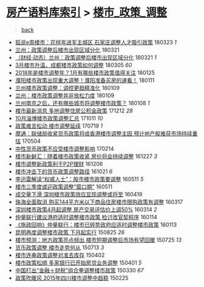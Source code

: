 [房产语料库索引](../../README.md)  > [楼市_政策_调整](楼市_政策_调整.md)
====
> [back](../README.md)

- [狐说e周楼市：花样年进军主城区 石家庄调整人才吸引政策](http://jkwz.applinzi.com/ittc/7083620776249132049.html#%E7%8B%90%E8%AF%B4e%E5%91%A8%E6%A5%BC%E5%B8%82%EF%BC%9A%E8%8A%B1%E6%A0%B7%E5%B9%B4%E8%BF%9B%E5%86%9B%E4%B8%BB%E5%9F%8E%E5%8C%BA+%E7%9F%B3%E5%AE%B6%E5%BA%84%E8%B0%83%E6%95%B4%E4%BA%BA%E6%89%8D%E5%90%B8%E5%BC%95%E6%94%BF%E7%AD%96) 180323 *1* 
- [兰州：政策调整后楼市出现区域分化](http://jkwz.applinzi.com/ittc/7082921753972311046.html#%E5%85%B0%E5%B7%9E%EF%BC%9A%E6%94%BF%E7%AD%96%E8%B0%83%E6%95%B4%E5%90%8E%E6%A5%BC%E5%B8%82%E5%87%BA%E7%8E%B0%E5%8C%BA%E5%9F%9F%E5%88%86%E5%8C%96) 180321  
- [（财经·动态）兰州：政策调整后楼市出现区域分化](http://jkwz.applinzi.com/ittc/7082871397510808587.html#%EF%BC%88%E8%B4%A2%E7%BB%8F%C2%B7%E5%8A%A8%E6%80%81%EF%BC%89%E5%85%B0%E5%B7%9E%EF%BC%9A%E6%94%BF%E7%AD%96%E8%B0%83%E6%95%B4%E5%90%8E%E6%A5%BC%E5%B8%82%E5%87%BA%E7%8E%B0%E5%8C%BA%E5%9F%9F%E5%88%86%E5%8C%96) 180321 *1* 
- [3月楼市升温，成都楼市政策如何调整](http://jkwz.applinzi.com/ittc/7076959424105415696.html#3%E6%9C%88%E6%A5%BC%E5%B8%82%E5%8D%87%E6%B8%A9%EF%BC%8C%E6%88%90%E9%83%BD%E6%A5%BC%E5%B8%82%E6%94%BF%E7%AD%96%E5%A6%82%E4%BD%95%E8%B0%83%E6%95%B4) 180305 *60* 
- [2018年是楼市调整年？1月有哪些楼市政策值得关注](http://jkwz.applinzi.com/ittc/7062551213013206027.html#2018%E5%B9%B4%E6%98%AF%E6%A5%BC%E5%B8%82%E8%B0%83%E6%95%B4%E5%B9%B4%EF%BC%9F1%E6%9C%88%E6%9C%89%E5%93%AA%E4%BA%9B%E6%A5%BC%E5%B8%82%E6%94%BF%E7%AD%96%E5%80%BC%E5%BE%97%E5%85%B3%E6%B3%A8) 180125  
- [濮阳楼市政策出现重大调整！濮阳准备买房的速看！](http://jkwz.applinzi.com/ittc/7057195524577297415.html#%E6%BF%AE%E9%98%B3%E6%A5%BC%E5%B8%82%E6%94%BF%E7%AD%96%E5%87%BA%E7%8E%B0%E9%87%8D%E5%A4%A7%E8%B0%83%E6%95%B4%EF%BC%81%E6%BF%AE%E9%98%B3%E5%87%86%E5%A4%87%E4%B9%B0%E6%88%BF%E7%9A%84%E9%80%9F%E7%9C%8B%EF%BC%81) 180111  
- [兰州楼市政策调整：调控更趋精准化](http://jkwz.applinzi.com/ittc/7056708632526193670.html#%E5%85%B0%E5%B7%9E%E6%A5%BC%E5%B8%82%E6%94%BF%E7%AD%96%E8%B0%83%E6%95%B4%EF%BC%9A%E8%B0%83%E6%8E%A7%E6%9B%B4%E8%B6%8B%E7%B2%BE%E5%87%86%E5%8C%96) 180109  
- [兰州：楼市政策调整并非放松力度](http://jkwz.applinzi.com/ittc/7056480951914202123.html#%E5%85%B0%E5%B7%9E%EF%BC%9A%E6%A5%BC%E5%B8%82%E6%94%BF%E7%AD%96%E8%B0%83%E6%95%B4%E5%B9%B6%E9%9D%9E%E6%94%BE%E6%9D%BE%E5%8A%9B%E5%BA%A6) 180109  
- [兰州南京之后，还有哪些城市将调整楼市政策？](http://jkwz.applinzi.com/ittc/7056285852219474950.html#%E5%85%B0%E5%B7%9E%E5%8D%97%E4%BA%AC%E4%B9%8B%E5%90%8E%EF%BC%8C%E8%BF%98%E6%9C%89%E5%93%AA%E4%BA%9B%E5%9F%8E%E5%B8%82%E5%B0%86%E8%B0%83%E6%95%B4%E6%A5%BC%E5%B8%82%E6%94%BF%E7%AD%96%EF%BC%9F) 180108 *1* 
- [楼市最新消息 多地调整住房公积金政策](http://jkwz.applinzi.com/ittc/7046157155764274193.html#%E6%A5%BC%E5%B8%82%E6%9C%80%E6%96%B0%E6%B6%88%E6%81%AF+%E5%A4%9A%E5%9C%B0%E8%B0%83%E6%95%B4%E4%BD%8F%E6%88%BF%E5%85%AC%E7%A7%AF%E9%87%91%E6%94%BF%E7%AD%96) 171212 *28* 
- [10月淄博楼市政策调整汇总](http://jkwz.applinzi.com/ittc/7022987299950953488.html#10%E6%9C%88%E6%B7%84%E5%8D%9A%E6%A5%BC%E5%B8%82%E6%94%BF%E7%AD%96%E8%B0%83%E6%95%B4%E6%B1%87%E6%80%BB) 171011 *10* 
- [政策难言松动 楼市调整延续](http://jkwz.applinzi.com/ittc/6991928465472095248.html#%E6%94%BF%E7%AD%96%E9%9A%BE%E8%A8%80%E6%9D%BE%E5%8A%A8+%E6%A5%BC%E5%B8%82%E8%B0%83%E6%95%B4%E5%BB%B6%E7%BB%AD) 170719 *1* 
- [摩通：联储局收紧货币政策将成香港楼市调整主因 预计地产股难获市场持续重估](http://jkwz.applinzi.com/ittc/6963793837276267524.html#%E6%91%A9%E9%80%9A%EF%BC%9A%E8%81%94%E5%82%A8%E5%B1%80%E6%94%B6%E7%B4%A7%E8%B4%A7%E5%B8%81%E6%94%BF%E7%AD%96%E5%B0%86%E6%88%90%E9%A6%99%E6%B8%AF%E6%A5%BC%E5%B8%82%E8%B0%83%E6%95%B4%E4%B8%BB%E5%9B%A0+%E9%A2%84%E8%AE%A1%E5%9C%B0%E4%BA%A7%E8%82%A1%E9%9A%BE%E8%8E%B7%E5%B8%82%E5%9C%BA%E6%8C%81%E7%BB%AD%E9%87%8D%E4%BC%B0) 170504  
- [中性货币政策不应受楼市调整影响](http://jkwz.applinzi.com/ittc/6934403623529481220.html#%E4%B8%AD%E6%80%A7%E8%B4%A7%E5%B8%81%E6%94%BF%E7%AD%96%E4%B8%8D%E5%BA%94%E5%8F%97%E6%A5%BC%E5%B8%82%E8%B0%83%E6%95%B4%E5%BD%B1%E5%93%8D) 170214  
- [楼市新鲜汇：随着楼市政策收紧 房价将会持续调整](http://jkwz.applinzi.com/ittc/6916273841856054277.html#%E6%A5%BC%E5%B8%82%E6%96%B0%E9%B2%9C%E6%B1%87%EF%BC%9A%E9%9A%8F%E7%9D%80%E6%A5%BC%E5%B8%82%E6%94%BF%E7%AD%96%E6%94%B6%E7%B4%A7+%E6%88%BF%E4%BB%B7%E5%B0%86%E4%BC%9A%E6%8C%81%E7%BB%AD%E8%B0%83%E6%95%B4) 161227 *3* 
- [楼市调整新政策利于P2P理财](http://jkwz.applinzi.com/ittc/6908535992591320069.html#%E6%A5%BC%E5%B8%82%E8%B0%83%E6%95%B4%E6%96%B0%E6%94%BF%E7%AD%96%E5%88%A9%E4%BA%8EP2P%E7%90%86%E8%B4%A2) 161206  
- [楼市冲击下的货币政策调整路径](http://jkwz.applinzi.com/ittc/6891246561278821380.html#%E6%A5%BC%E5%B8%82%E5%86%B2%E5%87%BB%E4%B8%8B%E7%9A%84%E8%B4%A7%E5%B8%81%E6%94%BF%E7%AD%96%E8%B0%83%E6%95%B4%E8%B7%AF%E5%BE%84) 161021 *6* 
- [李迅雷解读“权威人士”：股市楼市政策要调整](http://jkwz.applinzi.com/ittc/6831069232452076548.html#%E6%9D%8E%E8%BF%85%E9%9B%B7%E8%A7%A3%E8%AF%BB%E2%80%9C%E6%9D%83%E5%A8%81%E4%BA%BA%E5%A3%AB%E2%80%9D%EF%BC%9A%E8%82%A1%E5%B8%82%E6%A5%BC%E5%B8%82%E6%94%BF%E7%AD%96%E8%A6%81%E8%B0%83%E6%95%B4) 160511 *5* 
- [楼市三季度或迎政策调整“窗口期”](http://jkwz.applinzi.com/ittc/6830770870850946052.html#%E6%A5%BC%E5%B8%82%E4%B8%89%E5%AD%A3%E5%BA%A6%E6%88%96%E8%BF%8E%E6%94%BF%E7%AD%96%E8%B0%83%E6%95%B4%E2%80%9C%E7%AA%97%E5%8F%A3%E6%9C%9F%E2%80%9D) 160511  
- [成交量下滑 深圳楼市政策效应显现调整或将至](http://jkwz.applinzi.com/ittc/6822722323408749572.html#%E6%88%90%E4%BA%A4%E9%87%8F%E4%B8%8B%E6%BB%91+%E6%B7%B1%E5%9C%B3%E6%A5%BC%E5%B8%82%E6%94%BF%E7%AD%96%E6%95%88%E5%BA%94%E6%98%BE%E7%8E%B0%E8%B0%83%E6%95%B4%E6%88%96%E5%B0%86%E8%87%B3) 160419  
- [珠海全面取消 购买144平方米以下商品住房楼市限购政策有调整](http://jkwz.applinzi.com/ittc/6810503620621517828.html#%E7%8F%A0%E6%B5%B7%E5%85%A8%E9%9D%A2%E5%8F%96%E6%B6%88+%E8%B4%AD%E4%B9%B0144%E5%B9%B3%E6%96%B9%E7%B1%B3%E4%BB%A5%E4%B8%8B%E5%95%86%E5%93%81%E4%BD%8F%E6%88%BF%E6%A5%BC%E5%B8%82%E9%99%90%E8%B4%AD%E6%94%BF%E7%AD%96%E6%9C%89%E8%B0%83%E6%95%B4) 160317  
- [深圳楼市政策4月起调整 房产交易评估价上调50%](http://jkwz.applinzi.com/ittc/6809476045979780100.html#%E6%B7%B1%E5%9C%B3%E6%A5%BC%E5%B8%82%E6%94%BF%E7%AD%964%E6%9C%88%E8%B5%B7%E8%B0%83%E6%95%B4+%E6%88%BF%E4%BA%A7%E4%BA%A4%E6%98%93%E8%AF%84%E4%BC%B0%E4%BB%B7%E4%B8%8A%E8%B0%8350%25) 160314 *2* 
- [仲量联行建议港府适时调整楼市政策 检讨改官契程序](http://jkwz.applinzi.com/ittc/6787072752464954372.html#%E4%BB%B2%E9%87%8F%E8%81%94%E8%A1%8C%E5%BB%BA%E8%AE%AE%E6%B8%AF%E5%BA%9C%E9%80%82%E6%97%B6%E8%B0%83%E6%95%B4%E6%A5%BC%E5%B8%82%E6%94%BF%E7%AD%96+%E6%A3%80%E8%AE%A8%E6%94%B9%E5%AE%98%E5%A5%91%E7%A8%8B%E5%BA%8F) 160114  
- [《施政回响》仲量联行：楼市已转势政府应适时调整楼市政策](http://jkwz.applinzi.com/ittc/6786869521306616837.html#%E3%80%8A%E6%96%BD%E6%94%BF%E5%9B%9E%E5%93%8D%E3%80%8B%E4%BB%B2%E9%87%8F%E8%81%94%E8%A1%8C%EF%BC%9A%E6%A5%BC%E5%B8%82%E5%B7%B2%E8%BD%AC%E5%8A%BF%E6%94%BF%E5%BA%9C%E5%BA%94%E9%80%82%E6%97%B6%E8%B0%83%E6%95%B4%E6%A5%BC%E5%B8%82%E6%94%BF%E7%AD%96) 160113  
- [昆明再度调整楼市政策 下月起实行](http://jkwz.applinzi.com/ittc/6734384153643992068.html#%E6%98%86%E6%98%8E%E5%86%8D%E5%BA%A6%E8%B0%83%E6%95%B4%E6%A5%BC%E5%B8%82%E6%94%BF%E7%AD%96+%E4%B8%8B%E6%9C%88%E8%B5%B7%E5%AE%9E%E8%A1%8C) 150825 *26* 
- [楼市预测：地方政策亮点频出 楼市短期调整后市场有望回暖](http://jkwz.applinzi.com/ittc/547650615273485791.html#%E6%A5%BC%E5%B8%82%E9%A2%84%E6%B5%8B%EF%BC%9A%E5%9C%B0%E6%96%B9%E6%94%BF%E7%AD%96%E4%BA%AE%E7%82%B9%E9%A2%91%E5%87%BA+%E6%A5%BC%E5%B8%82%E7%9F%AD%E6%9C%9F%E8%B0%83%E6%95%B4%E5%90%8E%E5%B8%82%E5%9C%BA%E6%9C%89%E6%9C%9B%E5%9B%9E%E6%9A%96) 150725 *13* 
- [货币政策调整 楼市走势何从](http://jkwz.applinzi.com/ittc/547650614991178238.html#%E8%B4%A7%E5%B8%81%E6%94%BF%E7%AD%96%E8%B0%83%E6%95%B4+%E6%A5%BC%E5%B8%82%E8%B5%B0%E5%8A%BF%E4%BD%95%E4%BB%8E) 150713 *3* 
- [楼市连串政策调整对准去库存](http://jkwz.applinzi.com/ittc/547650611403476771.html#%E6%A5%BC%E5%B8%82%E8%BF%9E%E4%B8%B2%E6%94%BF%E7%AD%96%E8%B0%83%E6%95%B4%E5%AF%B9%E5%87%86%E5%8E%BB%E5%BA%93%E5%AD%98) 150402  
- [楼市政策松绑 多家银行已开始房贷业务调整](http://jkwz.applinzi.com/ittc/547650611402579550.html#%E6%A5%BC%E5%B8%82%E6%94%BF%E7%AD%96%E6%9D%BE%E7%BB%91+%E5%A4%9A%E5%AE%B6%E9%93%B6%E8%A1%8C%E5%B7%B2%E5%BC%80%E5%A7%8B%E6%88%BF%E8%B4%B7%E4%B8%9A%E5%8A%A1%E8%B0%83%E6%95%B4) 150401 *5* 
- [中国打出“金融＋财税”组合拳调整楼市政策](http://jkwz.applinzi.com/ittc/547650611401367315.html#%E4%B8%AD%E5%9B%BD%E6%89%93%E5%87%BA%E2%80%9C%E9%87%91%E8%9E%8D%EF%BC%8B%E8%B4%A2%E7%A8%8E%E2%80%9D%E7%BB%84%E5%90%88%E6%8B%B3%E8%B0%83%E6%95%B4%E6%A5%BC%E5%B8%82%E6%94%BF%E7%AD%96) 150330 *67* 
- [政策吹暖风 2015年四川楼市调整中趋稳](http://jkwz.applinzi.com/ittc/547650611393835855.html#%E6%94%BF%E7%AD%96%E5%90%B9%E6%9A%96%E9%A3%8E+2015%E5%B9%B4%E5%9B%9B%E5%B7%9D%E6%A5%BC%E5%B8%82%E8%B0%83%E6%95%B4%E4%B8%AD%E8%B6%8B%E7%A8%B3) 150225  

